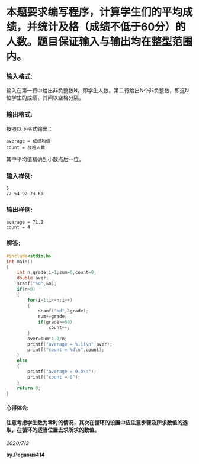 # 本题要求编写程序，计算学生们的平均成绩，并统计及格（成绩不低于60分）的人数。题目保证输入与输出均在整型范围内。
### 输入格式:
输入在第一行中给出非负整数N，即学生人数。第二行给出N个非负整数，即这N位学生的成绩，其间以空格分隔。
### 输出格式:
按照以下格式输出：
```
average = 成绩均值
count = 及格人数
```
其中平均值精确到小数点后一位。
### 输入样例:
```
5
77 54 92 73 60
```
### 输出样例:
```
average = 71.2
count = 4
```
### 解答:
```C
#include<stdio.h>
int main()
{
    int n,grade,i=1,sum=0,count=0;
    double aver;
    scanf("%d",&n);
    if(n>0)
    {
        for(i=1;i<=n;i++)
        {
            scanf("%d",&grade);
            sum+=grade;
            if(grade>=60)
                count++;
        }
        aver=sum*1.0/n;
        printf("average = %.1f\n",aver);
        printf("count = %d\n",count);
    }
    else
    {
        printf("average = 0.0\n");
        printf("count = 0");
    }
    return 0;
}
```
#### 心得体会:
#### 注意考虑学生数为零时的情况，其次在循环的设置中应注意步骤及所求数值的选取，在循环的适当位置去求所求的数值。
*2020/7/3*

**by.Pegasus414**
